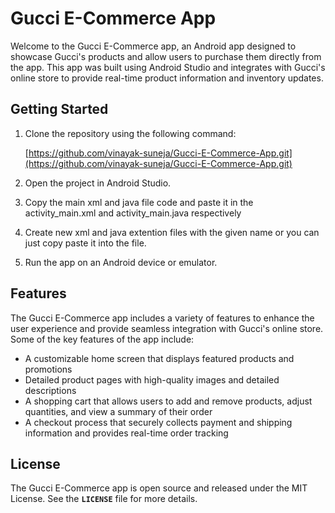 # **Gucci E-Commerce App**

Welcome to the Gucci E-Commerce app, an Android app designed to showcase Gucci's products and allow users to purchase them directly from the app. This app was built using Android Studio and integrates with Gucci's online store to provide real-time product information and inventory updates.

## **Getting Started**

1. Clone the repository using the following command:
    
    
    [https://github.com/vinayak-suneja/Gucci-E-Commerce-App.git](https://github.com/vinayak-suneja/Gucci-E-Commerce-App.git)
    
2. Open the project in Android Studio.
3. Copy the main xml and java file code and paste it in the activity_main.xml and activity_main.java respectively
4. Create new xml and java extention files with the given name or you can just copy paste it into the file.
5. Run the app on an Android device or emulator.

## **Features**

The Gucci E-Commerce app includes a variety of features to enhance the user experience and provide seamless integration with Gucci's online store. Some of the key features of the app include:

- A customizable home screen that displays featured products and promotions
- Detailed product pages with high-quality images and detailed descriptions
- A shopping cart that allows users to add and remove products, adjust quantities, and view a summary of their order
- A checkout process that securely collects payment and shipping information and provides real-time order tracking

## **License**

The Gucci E-Commerce app is open source and released under the MIT License. See the **`LICENSE`** file for more details.
